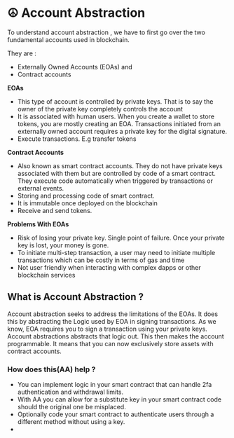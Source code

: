# ☮ Account Abstraction

To understand account abstraction , we have to first go over the two fundamental accounts used in blockchain.

They are :

* Externally Owned Accounts (EOAs) and&#x20;
* Contract accounts

**EOAs**

* This type of account is controlled  by private keys. That is to say the owner of the private key completely controls the account
* It is associated with human users. When you create a wallet to store tokens, you are mostly creating an EOA. Transactions initiated from an externally owned account requires a private key for the digital signature.
* Execute transactions. E.g transfer tokens

**Contract Accounts**

* Also known as smart contract accounts. They do not have private keys associated with them but are controlled by code of a smart contract. They execute code automatically when triggered by transactions or external events.
* Storing and processing code of smart contract.
* It is immutable once deployed on the blockchain
* Receive and send tokens.

**Problems With EOAs**

* Risk of losing your private key. Single point of failure. Once your private key is lost, your money is gone.
* To initiate multi-step transaction, a user may need to initiate multiple transactions which can be costly in terms of gas and time
* Not user friendly when interacting with complex dapps or other blockchain services

## What is Account Abstraction ?

Account abstraction seeks to address the limitations of the EOAs. It does this by abstracting the Logic used by EOA in signing transactions. As we know, EOA requires you to sign a transaction using your private keys. Account abstractions abstracts that logic out. This then makes the account programmable. It means that you can now exclusively store assets with contract accounts. &#x20;

### How does this(AA) help ?

* You can implement logic in your smart contract that can handle 2fa authentication and withdrawal limits.
* With AA you can allow for a substitute key in your smart contract code should the original one be misplaced.
* Optionally code your smart contract to authenticate users through a different method without using a key.
*

